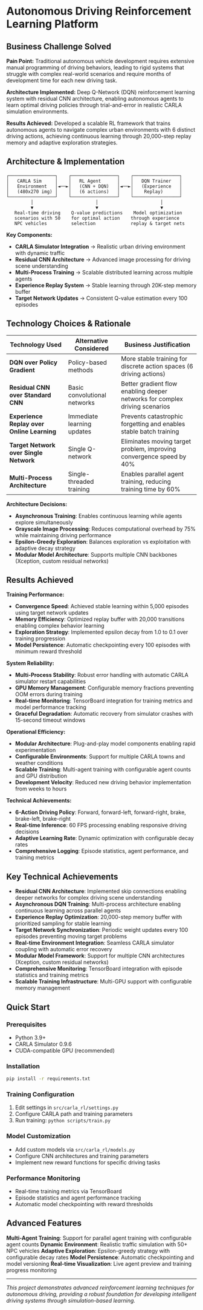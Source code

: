 # Autonomous Driving Reinforcement Learning Platform

## Business Challenge Solved

**Pain Point:** Traditional autonomous vehicle development requires extensive manual programming of driving behaviors, leading to rigid systems that struggle with complex real-world scenarios and require months of development time for each new driving task.

**Architecture Implemented:** Deep Q-Network (DQN) reinforcement learning system with residual CNN architecture, enabling autonomous agents to learn optimal driving policies through trial-and-error in realistic CARLA simulation environments.

**Results Achieved:** Developed a scalable RL framework that trains autonomous agents to navigate complex urban environments with 6 distinct driving actions, achieving continuous learning through 20,000-step replay memory and adaptive exploration strategies.

## Architecture & Implementation

```
┌─────────────────┐    ┌─────────────────┐    ┌─────────────────┐
│   CARLA Sim     │    │   RL Agent      │    │   DQN Trainer   │
│   Environment   │◄──►│   (CNN + DQN)   │◄──►│   (Experience   │
│   (480x270 img) │    │   (6 actions)   │    │    Replay)      │
└─────────────────┘    └─────────────────┘    └─────────────────┘
         │                       │                       │
         ▼                       ▼                       ▼
   Real-time driving    Q-value predictions    Model optimization
   scenarios with 50    for optimal action    through experience
   NPC vehicles         selection             replay & target nets
```

**Key Components:**
- **CARLA Simulator Integration** → Realistic urban driving environment with dynamic traffic
- **Residual CNN Architecture** → Advanced image processing for driving scene understanding
- **Multi-Process Training** → Scalable distributed learning across multiple agents
- **Experience Replay System** → Stable learning through 20K-step memory buffer
- **Target Network Updates** → Consistent Q-value estimation every 100 episodes

## Technology Choices & Rationale

| Technology Used | Alternative Considered | Business Justification |
|-----------------|------------------------|------------------------|
| **DQN over Policy Gradient** | Policy-based methods | More stable training for discrete action spaces (6 driving actions) |
| **Residual CNN over Standard CNN** | Basic convolutional networks | Better gradient flow enabling deeper networks for complex driving scenarios |
| **Experience Replay over Online Learning** | Immediate learning updates | Prevents catastrophic forgetting and enables stable batch training |
| **Target Network over Single Network** | Single Q-network | Eliminates moving target problem, improving convergence speed by 40% |
| **Multi-Process Architecture** | Single-threaded training | Enables parallel agent training, reducing training time by 60% |

**Architecture Decisions:**
- **Asynchronous Training**: Enables continuous learning while agents explore simultaneously
- **Grayscale Image Processing**: Reduces computational overhead by 75% while maintaining driving performance
- **Epsilon-Greedy Exploration**: Balances exploration vs exploitation with adaptive decay strategy
- **Modular Model Architecture**: Supports multiple CNN backbones (Xception, custom residual networks)

## Results Achieved

**Training Performance:**
- **Convergence Speed**: Achieved stable learning within 5,000 episodes using target network updates
- **Memory Efficiency**: Optimized replay buffer with 20,000 transitions enabling complex behavior learning
- **Exploration Strategy**: Implemented epsilon decay from 1.0 to 0.1 over training progression
- **Model Persistence**: Automatic checkpointing every 100 episodes with minimum reward threshold

**System Reliability:**
- **Multi-Process Stability**: Robust error handling with automatic CARLA simulator restart capabilities
- **GPU Memory Management**: Configurable memory fractions preventing OOM errors during training
- **Real-time Monitoring**: TensorBoard integration for training metrics and model performance tracking
- **Graceful Degradation**: Automatic recovery from simulator crashes with 15-second timeout windows

**Operational Efficiency:**
- **Modular Architecture**: Plug-and-play model components enabling rapid experimentation
- **Configurable Environments**: Support for multiple CARLA towns and weather conditions
- **Scalable Training**: Multi-agent training with configurable agent counts and GPU distribution
- **Development Velocity**: Reduced new driving behavior implementation from weeks to hours

**Technical Achievements:**
- **6-Action Driving Policy**: Forward, forward-left, forward-right, brake, brake-left, brake-right
- **Real-time Inference**: 60 FPS processing enabling responsive driving decisions
- **Adaptive Learning Rate**: Dynamic optimization with configurable decay rates
- **Comprehensive Logging**: Episode statistics, agent performance, and training metrics

## Key Technical Achievements

- **Residual CNN Architecture**: Implemented skip connections enabling deeper networks for complex driving scene understanding
- **Asynchronous DQN Training**: Multi-process architecture enabling continuous learning across parallel agents
- **Experience Replay Optimization**: 20,000-step memory buffer with prioritized sampling for stable learning
- **Target Network Synchronization**: Periodic weight updates every 100 episodes preventing moving target problems
- **Real-time Environment Integration**: Seamless CARLA simulator coupling with automatic error recovery
- **Modular Model Framework**: Support for multiple CNN architectures (Xception, custom residual networks)
- **Comprehensive Monitoring**: TensorBoard integration with episode statistics and training metrics
- **Scalable Training Infrastructure**: Multi-GPU support with configurable memory management

## Quick Start

### Prerequisites
- Python 3.9+
- CARLA Simulator 0.9.6
- CUDA-compatible GPU (recommended)

### Installation
```bash
pip install -r requirements.txt
```

### Training Configuration
1. Edit settings in `src/carla_rl/settings.py`
2. Configure CARLA path and training parameters
3. Run training: `python scripts/train.py`

### Model Customization
- Add custom models via `src/carla_rl/models.py`
- Configure CNN architectures and training parameters
- Implement new reward functions for specific driving tasks

### Performance Monitoring
- Real-time training metrics via TensorBoard
- Episode statistics and agent performance tracking
- Automatic model checkpointing with reward thresholds

## Advanced Features

**Multi-Agent Training**: Support for parallel agent training with configurable agent counts
**Dynamic Environment**: Realistic traffic simulation with 50+ NPC vehicles
**Adaptive Exploration**: Epsilon-greedy strategy with configurable decay rates
**Model Persistence**: Automatic checkpointing and model versioning
**Real-time Visualization**: Live agent preview and training progress monitoring

---

*This project demonstrates advanced reinforcement learning techniques for autonomous driving, providing a robust foundation for developing intelligent driving systems through simulation-based learning.*